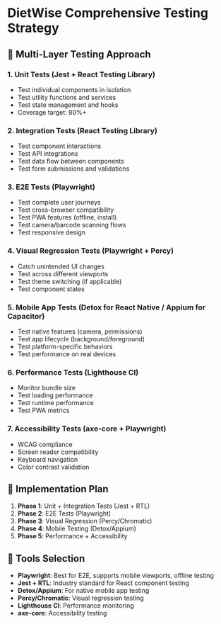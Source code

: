 # DietWise Comprehensive Testing Strategy

## 🎯 Multi-Layer Testing Approach

### 1. **Unit Tests** (Jest + React Testing Library)
- Test individual components in isolation
- Test utility functions and services
- Test state management and hooks
- Coverage target: 80%+

### 2. **Integration Tests** (React Testing Library)
- Test component interactions
- Test API integrations
- Test data flow between components
- Test form submissions and validations

### 3. **E2E Tests** (Playwright)
- Test complete user journeys
- Test cross-browser compatibility
- Test PWA features (offline, install)
- Test camera/barcode scanning flows
- Test responsive design

### 4. **Visual Regression Tests** (Playwright + Percy)
- Catch unintended UI changes
- Test across different viewports
- Test theme switching (if applicable)
- Test component states

### 5. **Mobile App Tests** (Detox for React Native / Appium for Capacitor)
- Test native features (camera, permissions)
- Test app lifecycle (background/foreground)
- Test platform-specific behaviors
- Test performance on real devices

### 6. **Performance Tests** (Lighthouse CI)
- Monitor bundle size
- Test loading performance
- Test runtime performance
- Test PWA metrics

### 7. **Accessibility Tests** (axe-core + Playwright)
- WCAG compliance
- Screen reader compatibility
- Keyboard navigation
- Color contrast validation

## 🚀 Implementation Plan

1. **Phase 1**: Unit + Integration Tests (Jest + RTL)
2. **Phase 2**: E2E Tests (Playwright)
3. **Phase 3**: Visual Regression (Percy/Chromatic)
4. **Phase 4**: Mobile Testing (Detox/Appium)
5. **Phase 5**: Performance + Accessibility

## 🔧 Tools Selection

- **Playwright**: Best for E2E, supports mobile viewports, offline testing
- **Jest + RTL**: Industry standard for React component testing
- **Detox/Appium**: For native mobile app testing
- **Percy/Chromatic**: Visual regression testing
- **Lighthouse CI**: Performance monitoring
- **axe-core**: Accessibility testing